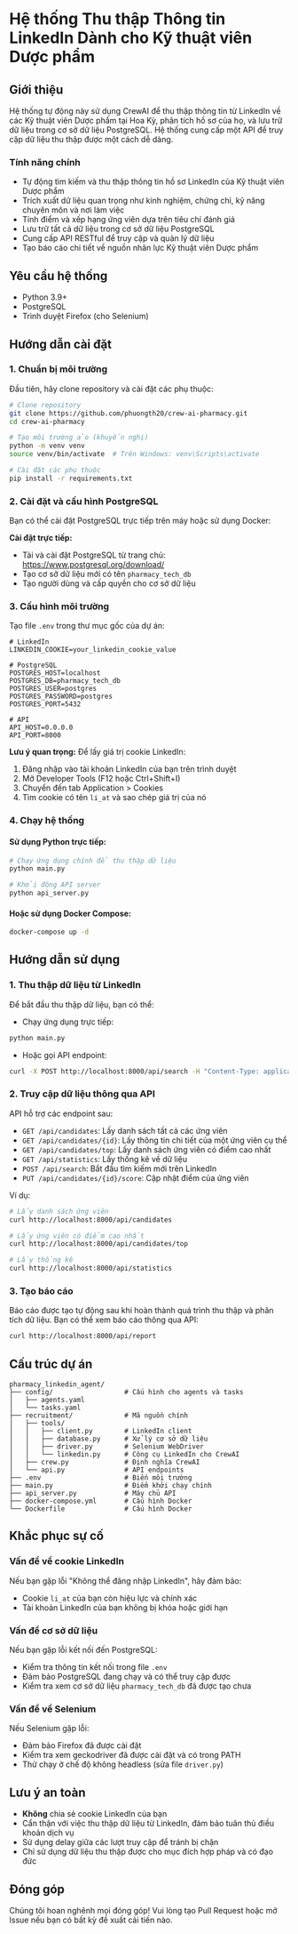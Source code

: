 # Hệ thống Thu thập Thông tin LinkedIn Dành cho Kỹ thuật viên Dược phẩm

## Giới thiệu

Hệ thống tự động này sử dụng CrewAI để thu thập thông tin từ LinkedIn về các Kỹ thuật viên Dược phẩm tại Hoa Kỳ, phân tích hồ sơ của họ, và lưu trữ dữ liệu trong cơ sở dữ liệu PostgreSQL. Hệ thống cung cấp một API để truy cập dữ liệu thu thập được một cách dễ dàng.

### Tính năng chính

- Tự động tìm kiếm và thu thập thông tin hồ sơ LinkedIn của Kỹ thuật viên Dược phẩm
- Trích xuất dữ liệu quan trọng như kinh nghiệm, chứng chỉ, kỹ năng chuyên môn và nơi làm việc
- Tính điểm và xếp hạng ứng viên dựa trên tiêu chí đánh giá
- Lưu trữ tất cả dữ liệu trong cơ sở dữ liệu PostgreSQL
- Cung cấp API RESTful để truy cập và quản lý dữ liệu
- Tạo báo cáo chi tiết về nguồn nhân lực Kỹ thuật viên Dược phẩm

## Yêu cầu hệ thống

- Python 3.9+
- PostgreSQL
- Trình duyệt Firefox (cho Selenium)


## Hướng dẫn cài đặt

### 1. Chuẩn bị môi trường

Đầu tiên, hãy clone repository và cài đặt các phụ thuộc:

```bash
# Clone repository
git clone https://github.com/phuongth20/crew-ai-pharmacy.git
cd crew-ai-pharmacy

# Tạo môi trường ảo (khuyến nghị)
python -m venv venv
source venv/bin/activate  # Trên Windows: venv\Scripts\activate

# Cài đặt các phụ thuộc
pip install -r requirements.txt
```

### 2. Cài đặt và cấu hình PostgreSQL

Bạn có thể cài đặt PostgreSQL trực tiếp trên máy hoặc sử dụng Docker:

**Cài đặt trực tiếp:**
- Tải và cài đặt PostgreSQL từ trang chủ: https://www.postgresql.org/download/
- Tạo cơ sở dữ liệu mới có tên `pharmacy_tech_db`
- Tạo người dùng và cấp quyền cho cơ sở dữ liệu



### 3. Cấu hình môi trường

Tạo file `.env` trong thư mục gốc của dự án:

```
# LinkedIn
LINKEDIN_COOKIE=your_linkedin_cookie_value

# PostgreSQL
POSTGRES_HOST=localhost
POSTGRES_DB=pharmacy_tech_db
POSTGRES_USER=postgres
POSTGRES_PASSWORD=postgres
POSTGRES_PORT=5432

# API
API_HOST=0.0.0.0
API_PORT=8000
```

**Lưu ý quan trọng:** Để lấy giá trị cookie LinkedIn:
1. Đăng nhập vào tài khoản LinkedIn của bạn trên trình duyệt
2. Mở Developer Tools (F12 hoặc Ctrl+Shift+I)
3. Chuyển đến tab Application > Cookies
4. Tìm cookie có tên `li_at` và sao chép giá trị của nó

### 4. Chạy hệ thống

#### Sử dụng Python trực tiếp:

```bash
# Chạy ứng dụng chính để thu thập dữ liệu
python main.py

# Khởi động API server
python api_server.py
```

#### Hoặc sử dụng Docker Compose:

```bash
docker-compose up -d
```

## Hướng dẫn sử dụng

### 1. Thu thập dữ liệu từ LinkedIn

Để bắt đầu thu thập dữ liệu, bạn có thể:

- Chạy ứng dụng trực tiếp:
```bash
python main.py
```

- Hoặc gọi API endpoint:
```bash
curl -X POST http://localhost:8000/api/search -H "Content-Type: application/json" -d '{"criteria": "Pharmacy Technician, California"}'
```

### 2. Truy cập dữ liệu thông qua API

API hỗ trợ các endpoint sau:

- `GET /api/candidates`: Lấy danh sách tất cả các ứng viên
- `GET /api/candidates/{id}`: Lấy thông tin chi tiết của một ứng viên cụ thể
- `GET /api/candidates/top`: Lấy danh sách ứng viên có điểm cao nhất
- `GET /api/statistics`: Lấy thống kê về dữ liệu
- `POST /api/search`: Bắt đầu tìm kiếm mới trên LinkedIn
- `PUT /api/candidates/{id}/score`: Cập nhật điểm của ứng viên

Ví dụ:
```bash
# Lấy danh sách ứng viên
curl http://localhost:8000/api/candidates

# Lấy ứng viên có điểm cao nhất
curl http://localhost:8000/api/candidates/top

# Lấy thống kê
curl http://localhost:8000/api/statistics
```

### 3. Tạo báo cáo

Báo cáo được tạo tự động sau khi hoàn thành quá trình thu thập và phân tích dữ liệu. Bạn có thể xem báo cáo thông qua API:

```bash
curl http://localhost:8000/api/report
```

## Cấu trúc dự án

```
pharmacy_linkedin_agent/
├── config/                  # Cấu hình cho agents và tasks
│   ├── agents.yaml
│   └── tasks.yaml
├── recruitment/             # Mã nguồn chính
│   ├── tools/
│   │   ├── client.py        # LinkedIn client
│   │   ├── database.py      # Xử lý cơ sở dữ liệu
│   │   ├── driver.py        # Selenium WebDriver
│   │   └── linkedin.py      # Công cụ LinkedIn cho CrewAI
│   ├── crew.py              # Định nghĩa CrewAI
│   └── api.py               # API endpoints
├── .env                     # Biến môi trường
├── main.py                  # Điểm khởi chạy chính
├── api_server.py            # Máy chủ API
├── docker-compose.yml       # Cấu hình Docker
└── Dockerfile               # Cấu hình Docker
```

## Khắc phục sự cố

### Vấn đề về cookie LinkedIn

Nếu bạn gặp lỗi "Không thể đăng nhập LinkedIn", hãy đảm bảo:
- Cookie `li_at` của bạn còn hiệu lực và chính xác
- Tài khoản LinkedIn của bạn không bị khóa hoặc giới hạn

### Vấn đề cơ sở dữ liệu

Nếu bạn gặp lỗi kết nối đến PostgreSQL:
- Kiểm tra thông tin kết nối trong file `.env`
- Đảm bảo PostgreSQL đang chạy và có thể truy cập được
- Kiểm tra xem cơ sở dữ liệu `pharmacy_tech_db` đã được tạo chưa

### Vấn đề về Selenium

Nếu Selenium gặp lỗi:
- Đảm bảo Firefox đã được cài đặt
- Kiểm tra xem geckodriver đã được cài đặt và có trong PATH
- Thử chạy ở chế độ không headless (sửa file `driver.py`)

## Lưu ý an toàn

- **Không** chia sẻ cookie LinkedIn của bạn
- Cẩn thận với việc thu thập dữ liệu từ LinkedIn, đảm bảo tuân thủ điều khoản dịch vụ
- Sử dụng delay giữa các lượt truy cập để tránh bị chặn
- Chỉ sử dụng dữ liệu thu thập được cho mục đích hợp pháp và có đạo đức

## Đóng góp

Chúng tôi hoan nghênh mọi đóng góp! Vui lòng tạo Pull Request hoặc mở Issue nếu bạn có bất kỳ đề xuất cải tiến nào.
